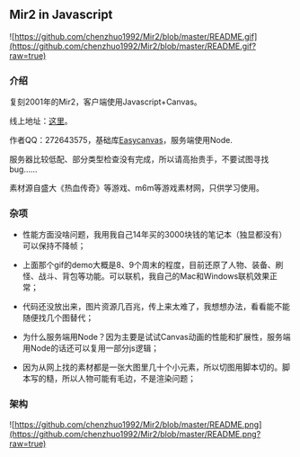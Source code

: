 ## Mir2 in Javascript

![https://github.com/chenzhuo1992/Mir2/blob/master/README.gif](https://github.com/chenzhuo1992/Mir2/blob/master/README.gif?raw=true)

### 介绍

复刻2001年的Mir2，客户端使用Javascript+Canvas。

线上地址：[这里](http://122.114.162.204/login.html)。

作者QQ：272643575，基础库[Easycanvas](https://github.com/chenzhuo1992/easycanvas)，服务端使用Node.

服务器比较低配、部分类型检查没有完成，所以请高抬贵手，不要试图寻找bug……

素材源自盛大《热血传奇》等游戏、m6m等游戏素材网，只供学习使用。

### 杂项

- 性能方面没啥问题，我用我自己14年买的3000块钱的笔记本（独显都没有）可以保持不降帧；

- 上面那个gif的demo大概是8、9个周末的程度，目前还原了人物、装备、刷怪、战斗、背包等功能。可以联机，我自己的Mac和Windows联机效果正常；

- 代码还没放出来，图片资源几百兆，传上来太难了，我想想办法，看看能不能随便找几个图替代；

- 为什么服务端用Node？因为主要是试试Canvas动画的性能和扩展性，服务端用Node的话还可以复用一部分js逻辑；

- 因为从网上找的素材都是一张大图里几十个小元素，所以切图用脚本切的。脚本写的糙，所以人物可能有毛边，不是渲染问题；

### 架构

![https://github.com/chenzhuo1992/Mir2/blob/master/README.png](https://github.com/chenzhuo1992/Mir2/blob/master/README.png?raw=true)
